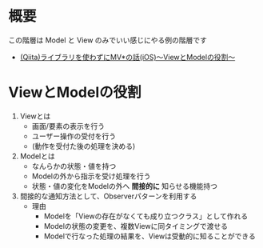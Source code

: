 # 概要
この階層は Model と View のみでいい感じにやる例の階層です
- [(Qiita)ライブラリを使わずにMV*の話(iOS)〜ViewとModelの役割〜](https://qiita.com/yokoyas000/items/5aeff895233f9c1af9d4)

# ViewとModelの役割

1. Viewとは
    - 画面/要素の表示を行う
    - ユーザー操作の受付を行う
    - (動作を受付た後の処理を決める)
1. Modelとは
    - なんらかの状態・値を持つ
    - Modelの外から指示を受け処理を行う
    - 状態・値の変化をModelの外へ **間接的に** 知らせる機能持つ
1. 間接的な通知方法として、Observerパターンを利用する
    - 理由
        - Modelを「Viewの存在がなくても成り立つクラス」として作れる
        - Modelの状態の変更を、複数Viewに同タイミングで渡せる
        - Modelで行なった処理の結果を、Viewは受動的に知ることができる
